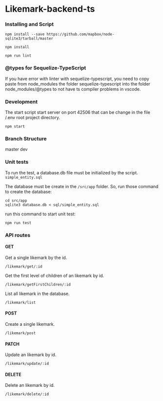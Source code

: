 # Likemark-backend-ts
### Installing and Script

```
npm install --save https://github.com/mapbox/node-sqlite3/tarball/master
```

```
npm install
```

```
npm run lint
```

### @types for Sequelize-TypeScript
If you have error with linter with sequelize-typescript, you need to copy paste from node_modules the folder sequelize-typescript into the folder node_modules/@types to not have ts compiler problems in vscode.  

### Development
The start script start server on port 42506 that can be change in the file /.env root project directory.

```
npm start
```

### Branch Structure
master
dev

### Unit tests

To run the test, a database.db file must be initialized by the script.
`simple_entity.sql`

The database must be create in the `/src/app` folder.
So, run those command to create the database:

```
cd src/app
sqlite3 database.db < sql/simple_entity.sql
```
run this command to start unit test:

```
npm run test
```

### API routes

#### GET
Get a single likemark by the id.
```
/likemark/get/:id
```

Get the first level of children of an likemark by id.
```
/likemark/getFirstChildren/:id
```

List all likemark in the database.
```
/likemark/list
```

#### POST
Create a single likemark.
```
/likemark/post
```

#### PATCH
Update an likemark by id.
```
/likemark/update/:id
```

#### DELETE
Delete an likemark by id.
```
/likemark/delete/:id
```



